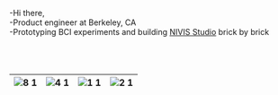 -Hi there, </br>
-Product engineer at Berkeley, CA</br>
-Prototyping BCI experiments and building [NIVIS Studio](https://www.getnivis.com) brick by brick<br>
<br>
<br>
<br>



| ![8 1](https://github.com/user-attachments/assets/3bb89da8-fccf-43ac-88ac-9859150deb27)  | ![4 1](https://github.com/user-attachments/assets/93a4a290-b4e3-472e-a64d-0795b0aad50e) | ![1 1](https://github.com/user-attachments/assets/5df84d5d-20fd-42a6-81e8-267a584245cd)  |![2 1](https://github.com/user-attachments/assets/4ff52941-0323-4d37-824b-ca8cb34de684) |
|----------|----------|----------|----------|











